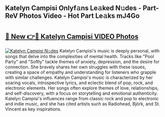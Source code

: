 ## Katelyn Campisi Onlyf𝚊ns Le𝚊ked N𝚞des - Part-ReV Photos Video - Hot Part Le𝚊ks mJ4Go

# <h2><a href="http://ab42522.deff.icu/?id=Katelyn+Campisi">🔗 New 👉🔴 Katelyn Campisi VIDEO Photos</a></h2>

[![Katelyn Campisi N𝚞des](https://i.imgur.com/rIISA9y.gif)](http://ab42522.deff.icu/?id=Katelyn+Campisi)
Katelyn Campisi's music is deeply personal, with songs that delve into the complexities of mental health. Tracks like "Pool Party" and "Softly" tackle themes of anxiety, depression, and the desire for connection. She bravely shares her own struggles with these issues, creating a space of empathy and understanding for listeners who grapple with similar challenges. Katelyn Campisi's music is characterized by her soaring vocals, introspective lyrics, and eclectic blend of pop, rock, and electronic elements. Her songs often explore themes of love, relationships, and self-discovery, with a focus on storytelling and emotional authenticity. Katelyn Campisi's influences range from classic rock and pop to electronic and indie music, and she has cited artists such as Radiohead, Björk, and St. Vincent as key inspirations.
